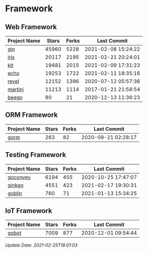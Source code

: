 # Framework

## Web Framework
| Project Name | Stars | Forks | Last Commit |
| ------------ | ----- | ----- | ----------- |
| [gin](https://github.com/gin-gonic/gin) | 45960 | 5228 | 2021-02-08 15:24:22 |
| [iris](https://github.com/kataras/iris) | 20117 | 2195 | 2021-02-21 20:24:01 |
| [kit](https://github.com/go-kit/kit) | 19481 | 2015 | 2021-02-09 17:31:23 |
| [echo](https://github.com/labstack/echo) | 19253 | 1722 | 2021-02-11 18:35:16 |
| [revel](https://github.com/revel/revel) | 12152 | 1396 | 2020-07-12 05:57:36 |
| [martini](https://github.com/go-martini/martini) | 11213 | 1114 | 2017-01-21 21:58:54 |
| [beego](https://github.com/astaxie/beego) | 80 | 21 | 2020-12-13 11:36:23 |

## ORM Framework
| Project Name | Stars | Forks | Last Commit |
| ------------ | ----- | ----- | ----------- |
| [gorm](https://github.com/jinzhu/gorm) | 263 | 82 | 2020-09-21 02:28:17 |

## Testing Framework
| Project Name | Stars | Forks | Last Commit |
| ------------ | ----- | ----- | ----------- |
| [goconvey](https://github.com/smartystreets/goconvey) | 6194 | 455 | 2020-10-25 17:47:07 |
| [ginkgo](https://github.com/onsi/ginkgo) | 4551 | 423 | 2021-02-17 19:30:31 |
| [goblin](https://github.com/franela/goblin) | 760 | 71 | 2021-01-13 15:34:25 |

## IoT Framework
| Project Name | Stars | Forks | Last Commit |
| ------------ | ----- | ----- | ----------- |
| [gobot](https://github.com/hybridgroup/gobot) | 7009 | 877 | 2020-12-01 09:54:44 |

*Update Date: 2021-02-25T18:01:03*
